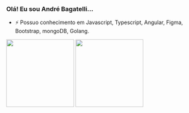 ###  Olá! Eu sou André Bagatelli...

- ⚡ Possuo conhecimento em Javascript, Typescript, Angular, Figma, Bootstrap, mongoDB, Golang.

<div>
  <img height="180em" src="https://github-readme-stats.vercel.app/api/top-langs/?username=andrebagatelli&hide_progress=false"></img>
  <img height="180em" src="https://github-readme-stats.vercel.app/api?username=andrebagatelli&show_icons=true&theme=dark"></img>
</div>
